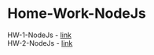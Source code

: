 # Home-Work-NodeJs

HW-1-NodeJs - <a href="https://github.com/ruslanpetrovup/hw-NodeJS/tree/main/hw-1-nodejs">link</a><br>
HW-2-NodeJs - <a href="https://github.com/ruslanpetrovup/hw-NodeJS/tree/main/hw-2-nodejs">link</a>
